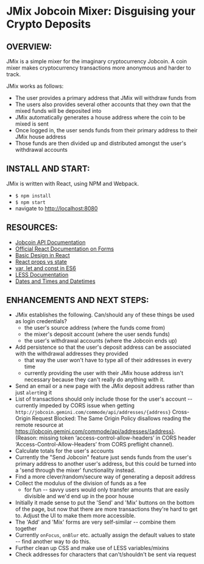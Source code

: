 # JMix Jobcoin Mixer: Disguising your Crypto Deposits

## OVERVIEW:
JMix is a simple mixer for the imaginary cryptocurrency Jobcoin. A coin mixer makes cryptocurrency transactions more anonymous and harder to track.

JMix works as follows:
* The user provides a primary address that JMix will withdraw funds from
* The users also provides several other accounts that they own that the mixed funds will be deposited into
* JMix automatically generates a house address where the coin to be mixed is sent
* Once logged in, the user sends funds from their primary address to their JMix house address
* Those funds are then divided up and distributed amongst the user's withdrawal accounts



## INSTALL AND START:
JMix is written with React, using NPM and Webpack.
* `$ npm install`
* `$ npm start`
* navigate to [http://localhost:8080](http://localhost:8080)


## RESOURCES:
* [Jobcoin API Documentation](https://jobcoin.gemini.com/commode/)
* [Official React Documentation on Forms](https://reactjs.org/docs/forms.html)
* [Basic Design in React](https://reactjs.org/docs/thinking-in-react.html)
* [React props vs state](https://github.com/uberVU/react-guide/blob/master/props-vs-state.md)
* [var, let and const in ES6](https://medium.com/javascript-scene/javascript-es6-var-let-or-const-ba58b8dcde75)
* [LESS Documentation](http://lesscss.org/usage/)
* [Dates and Times and Datetimes](https://docs.microsoft.com/en-us/scripting/javascript/date-and-time-strings-javascript)


## ENHANCEMENTS AND NEXT STEPS:
* JMix establishes the following. Can/should any of these things be used as login credentials?
    - the user's source address (where the funds come from)
    - the mixer's deposit account (where the user sends funds)
    - the user's withdrawal accounts (where the Jobcoin ends up)
* Add persistence so that the user's deposit address can be associated with the withdrawal addresses they provided
    - that way the user won't have to type all of their addresses in every time
    - currently providing the user with their JMix house address isn't necessary because they can't really do anything with it.
* Send an email or a new page with the JMix deposit address rather than just `alert`ing it
* List of transactions should only include those for the user's account -- currently impeded by CORS issue when getting `http://jobcoin.gemini.com/commode/api/addresses/{address}`
        Cross-Origin Request Blocked: The Same Origin Policy disallows reading the remote
        resource at https://jobcoin.gemini.com/commode/api/addresses/{address}.
        (Reason: missing token ‘access-control-allow-headers’ in CORS header
        ‘Access-Control-Allow-Headers’ from CORS preflight channel).
* Calculate totals for the user's accounts
* Currently the "Send Jobcoin" feature just sends funds from the user's primary address to another user's address, but this could be turned into a 'send through the mixer' functionality instead.
* Find a more clever/random/secure way of generating a deposit address
* Collect the modulus of the division of funds as a fee
    - for fun -- savvy users would only transfer amounts that are easily divisible and we'd end up in the poor house
* Initially it made sense to put the 'Send' and 'Mix' buttons on the bottom of the page, but now that there are more transactions they're hard to get to. Adjust the UI to make them more accessible.    
* The 'Add' and 'Mix' forms are very self-similar -- combine them together
* Currently `onFocus`, `onBlur` etc. actually assign the default values to state -- find another way to do this.
* Further clean up CSS and make use of LESS variables/mixins
* Check addresses for characters that can't/shouldn't be sent via request
